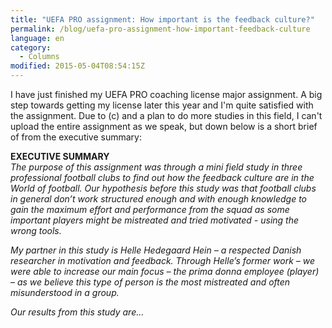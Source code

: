 ```yaml
---
title: "UEFA PRO assignment: How important is the feedback culture?"
permalink: /blog/uefa-pro-assignment-how-important-feedback-culture
language: en
category:
  - Columns
modified: 2015-05-04T08:54:15Z
---
```


I have just finished my UEFA PRO coaching license major assignment. A big step towards getting my license later this year and I'm quite satisfied with the assignment. Due to (c) and a plan to do more studies in this field, I can't upload the entire assignment as we speak, but down below is a short brief of from the executive summary:

  
**EXECUTIVE SUMMARY**  
_The purpose of this assignment was through a mini field study in three professional football clubs to find out how the feedback culture are in the World of football. Our hypothesis before this study was that football clubs in general don’t work structured enough and with enough knowledge to gain the maximum effort and performance from the squad as some important players might be mistreated and tried motivated - using the wrong tools._

_My partner in this study is Helle Hedegaard Hein – a respected Danish researcher in motivation and feedback. Through Helle’s former work – we were able to increase our main focus – the prima donna employee (player) – as we believe this type of person is the most mistreated and often misunderstood in a group._

_Our results from this study are..._
